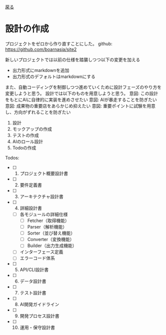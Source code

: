 [戻る](../todos.md)

# 設計の作成

プロジェクトをゼロから作り直すことにした。
github: https://github.com/boarnasia/site2

新しいプロジェクトでは以前の仕様を踏襲しつつ以下の変更を加える

- 出力形式にmarkdownを追加
- 出力形式のデフォルトはmarkdownにする

また、自動コーディングを制御しつつ進めていくために設計フェーズのやり方を変更しようと思う。
設計では以下のものを用意しようと思う。
意図: この設計をもとにAIに自律的に実装を進めさせたい
意図: AIが暴走することを防ぎたい
意図: 成果物の重要店をあらかじめ抑えたい
意図: 重要ポイントに試験を用意し、方向がずれることを防ぎたい

1. 設計
2. モックアップの作成
3. テストの作成
4. AIのロール設計
5. Todoの作成

Todos:

- [ ] 1. プロジェクト概要設計書
- [ ] 2. 要件定義書
- [ ] 3. アーキテクチャ設計書
- [ ] 4. 詳細設計書
  - [ ] 各モジュールの詳細仕様
    - [ ] Fetcher（取得機能）
    - [ ] Parser（解析機能）
    - [ ] Sorter（並び替え機能）
    - [ ] Converter（変換機能）
    - [ ] Builder（出力生成機能）
  - [ ] インターフェース定義
  - [ ] エラーコード体系
- [ ] 5. API/CLI設計書
- [ ] 6. データ設計書
- [ ] 7. テスト設計書
- [ ] 8. AI開発ガイドライン
- [ ] 9. 開発プロセス設計書
- [ ] 10. 運用・保守設計書
